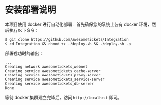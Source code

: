 # 安装部署说明

本项目使用 docker 进行自动化部署，首先确保您的系统上装有 docker 环境，然后执行以下命令：

```
$ git clone https://github.com/AwesomeTickets/Integration
$ cd Integration && chmod +x ./deploy.sh && ./deploy.sh -p
```

部署成功时的输出：

```
...
Creating network awesometickets_webnet
Creating service awesometickets_cache-server
Creating service awesometickets_proxy-server
Creating service awesometickets_service-server
Creating service awesometickets_db-server
Done.
```

等待 docker 集群建立完毕后，访问 `http://localhost` 即可。

